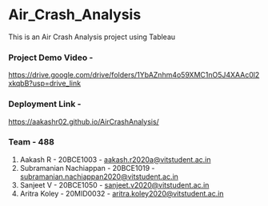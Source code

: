 # Air_Crash_Analysis
This is an Air Crash Analysis project using Tableau
  
### Project Demo Video -
https://drive.google.com/drive/folders/1YbAZnhm4o59XMC1nO5J4XAAc0l2xkqbB?usp=drive_link

### Deployment Link - 
https://aakashr02.github.io/AirCrashAnalysis/
 
### Team - 488
1. Aakash R - 20BCE1003 - aakash.r2020a@vitstudent.ac.in
2. Subramanian Nachiappan - 20BCE1019 - subramanian.nachiappan2020@vitstudent.ac.in
3. Sanjeet V - 20BCE1050 - sanjeet.v2020@vitstudent.ac.in
4. Aritra Koley - 20MID0032 - aritra.koley2020@vitstudent.ac.in
